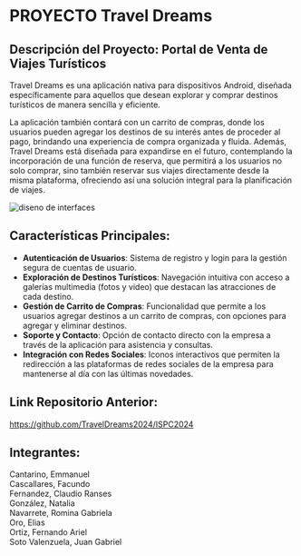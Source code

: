 # PROYECTO Travel Dreams

## Descripción del Proyecto: Portal de Venta de Viajes Turísticos

Travel Dreams es una aplicación nativa para dispositivos Android, diseñada específicamente para aquellos que desean explorar y comprar destinos turísticos de manera sencilla y eficiente. 

La aplicación también contará con un carrito de compras, donde los usuarios pueden agregar los destinos de su interés antes de proceder al pago, brindando una experiencia de compra organizada y fluida. Además, Travel Dreams está diseñada para expandirse en el futuro, contemplando la incorporación de una función de reserva, que permitirá a los usuarios no solo comprar, sino también reservar sus viajes directamente desde la misma plataforma, ofreciendo así una solución integral para la planificación de viajes.

![diseno de interfaces](https://github.com/user-attachments/assets/9772f5b2-5111-4ee0-865b-09a8a3435352)

## Características Principales:

* **Autenticación de Usuarios**: Sistema de registro y login para la gestión segura de cuentas de usuario.
* **Exploración de Destinos Turísticos**: Navegación intuitiva con acceso a galerías multimedia (fotos y video) que destacan las atracciones de cada destino.
* **Gestión de Carrito de Compras**: Funcionalidad que permite a los usuarios agregar destinos a un carrito de compras, con opciones para agregar y eliminar destinos.
* **Soporte y Contacto**: Opción de contacto directo con la empresa a través de la aplicación para asistencia y consultas.
* **Integración con Redes Sociales**: Iconos interactivos que permiten la redirección a las plataformas de redes sociales de la empresa para mantenerse al día con las últimas novedades.

## Link Repositorio Anterior:
https://github.com/TravelDreams2024/ISPC2024

## Integrantes:

Cantarino, Emmanuel  
Cascallares, Facundo  
Fernandez, Claudio Ranses  
González, Natalia  
Navarrete, Romina Gabriela  
Oro, Elias  
Ortiz, Fernando Ariel   
Soto Valenzuela, Juan Gabriel  
